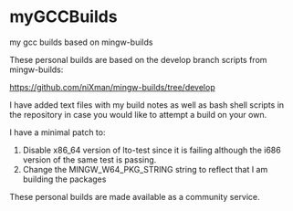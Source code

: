 # myGCCBuilds
my gcc builds based on mingw-builds

These personal builds are based on the develop branch scripts from mingw-builds:

https://github.com/niXman/mingw-builds/tree/develop

I have added text files with my build notes as well as bash shell scripts in the repository in case you would like to attempt a build on your own.

I have a minimal patch to:

1) Disable x86_64 version of lto-test since it is failing although the i686 version of the same test is passing.
2) Change the MINGW_W64_PKG_STRING string to reflect that I am building the packages

These personal builds are made available as a community service.

